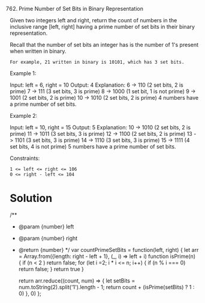 762. Prime Number of Set Bits in Binary Representation

Given two integers left and right, return the count of numbers in the inclusive range [left, right] having a prime number of set bits in their binary representation.

Recall that the number of set bits an integer has is the number of 1's present when written in binary.

    For example, 21 written in binary is 10101, which has 3 set bits.

 

Example 1:

Input: left = 6, right = 10
Output: 4
Explanation:
6  -> 110 (2 set bits, 2 is prime)
7  -> 111 (3 set bits, 3 is prime)
8  -> 1000 (1 set bit, 1 is not prime)
9  -> 1001 (2 set bits, 2 is prime)
10 -> 1010 (2 set bits, 2 is prime)
4 numbers have a prime number of set bits.

Example 2:

Input: left = 10, right = 15
Output: 5
Explanation:
10 -> 1010 (2 set bits, 2 is prime)
11 -> 1011 (3 set bits, 3 is prime)
12 -> 1100 (2 set bits, 2 is prime)
13 -> 1101 (3 set bits, 3 is prime)
14 -> 1110 (3 set bits, 3 is prime)
15 -> 1111 (4 set bits, 4 is not prime)
5 numbers have a prime number of set bits.

 

Constraints:

    1 <= left <= right <= 106
    0 <= right - left <= 104

# Solution
/**
 * @param {number} left
 * @param {number} right
 * @return {number}
 */
var countPrimeSetBits = function(left, right) {
    let arr = Array.from({length: right - left + 1}, (_, i) => left + i)
    function isPrime(n) {
        if (n < 2 ) return false;
        for (let i =2; i * i <= n; i++) {
            if (n % i === 0) return false;
        }
        return true
    }

    return arr.reduce((count, num) => {
        let setBits = num.toString(2).split('1').length - 1;
            return count + (isPrime(setBits) ? 1 : 0)
    }, 0)
};
